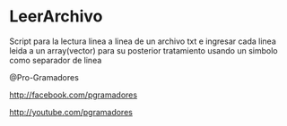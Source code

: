 LeerArchivo
==================

Script para la lectura linea a linea de un archivo txt e ingresar cada linea leida a un array(vector) para su 
posterior tratamiento usando un simbolo como separador de linea


@Pro-Gramadores

http://facebook.com/pgramadores

http://youtube.com/pgramadores
